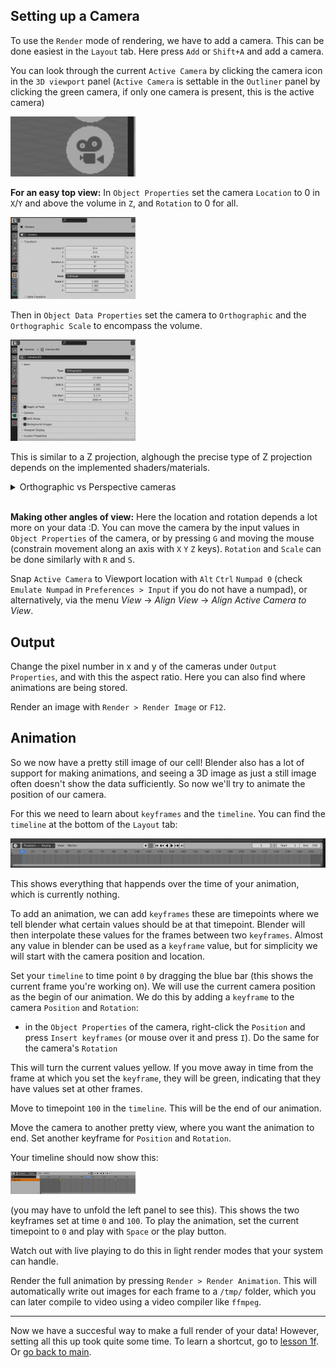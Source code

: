 
## Setting up a Camera

To use the `Render` mode of rendering, we have to add a camera. This can be done easiest in the `Layout` tab. 
Here press `Add` or `Shift+A` and add a camera.

You can look through the current `Active Camera` by clicking the camera icon in the `3D viewport` panel (`Active Camera` is settable in the `Outliner` panel by clicking the green camera, if only one camera is present, this is the active camera)

 <img src="../figures/view through camera.png" width="200"/>

**For an easy top view:**
In `Object Properties` set the camera `Location` to 0 in `X`/`Y` and above the volume in `Z`, and `Rotation` to 0 for all. 

 <img src="../figures/camera data properties.png" width="200"/>

Then in `Object Data Properties` set the camera to `Orthographic` and the `Orthographic Scale` to encompass the volume. 

 <img src="../figures/orthographic camera.png" width="200"/>

This is similar to a Z projection, alghough the precise type of Z projection depends on the implemented shaders/materials.
<details><summary>Orthographic vs Perspective cameras</summary> Orthographic cameras show all objects at the same scale, in perspective cameras, objects which are far away are smaller than those nearby. Orthographic projections are standard in microscopy (for Z projections, for example). Perspective projections are default in many other cases, as this is how we view the world usually. </details>

\
**Making other angles of view:**
Here the location and rotation depends a lot more on your data :D. You can move the camera by the input values in `Object Properties` of the camera, or by pressing `G` and moving the mouse (constrain movement along an axis with `X` `Y` `Z` keys). `Rotation` and `Scale` can be done similarly with `R` and `S`.

Snap `Active Camera` to Viewport location with `Alt` `Ctrl` `Numpad 0` (check `Emulate Numpad` in `Preferences > Input` if you do not have a numpad), or alternatively, via the menu _View_ -> _Align View_ -> _Align Active Camera to View_.

## Output

Change the pixel number in x and y of the cameras under `Output Properties`, and with this the aspect ratio. Here you can also find where animations are being stored.

Render an image with `Render > Render Image` or `F12`.

## Animation

So we now have a pretty still image of our cell! Blender also has a lot of support for making animations, and seeing a 3D image as just a still image often doesn't show the data sufficiently. So now we'll try to animate the position of our camera. 

For this we need to learn about `keyframes` and the `timeline`. You can find the `timeline` at the bottom of the `Layout` tab:

 <img src="../figures/timeline empty.png" width="600"/>

This shows everything that happends over the time of your animation, which is currently nothing. 

To add an animation, we can add `keyframes` these are timepoints where we tell blender what certain values should be at that timepoint. Blender will then interpolate these values for the frames between two `keyframes`. Almost any value in blender can be used as a `keyframe` value, but for simplicity we will start with the camera position and location.

Set your `timeline` to time point `0` by dragging the blue bar (this shows the current frame you're working on). 
We will use the current camera position as the begin of our animation. We do this by adding a `keyframe` to the camera `Position` and `Rotation`: 
- in the `Object Properties` of the camera, right-click the `Position` and press `Insert keyframes` (or mouse over it and press `I`). Do the same for the camera's `Rotation`

This will turn the current values yellow. If you move away in time from the frame at which you set the `keyframe`, they will be green, indicating that they have values set at other frames.

Move to timepoint `100` in the `timeline`. This will be the end of our animation. 

Move the camera to another pretty view, where you want the animation to end. Set another keyframe for `Position` and `Rotation`.

Your timeline should now show this:

 <img src="../figures/timeline with keyframes.png" width="200"/>

(you may have to unfold the left panel to see this). This shows the two keyframes set at time `0` and `100`. To play the animation, set the current timepoint to `0` and play with `Space` or the play button.

Watch out with live playing to do this in light render modes that your system can handle. 

Render the full animation by pressing `Render > Render Animation`. This will automatically write out images for each frame to a `/tmp/` folder, which you can later compile to video using a video compiler like `ffmpeg`.


---

Now we have a succesful way to make a full render of your data! However, setting all this up took quite some time. To learn a shortcut, go to [lesson 1f](./1f_new_tif_loader.md). Or [go back to main](../README.md).